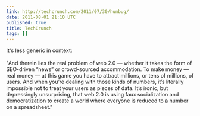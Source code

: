 ```yaml
---
link: http://techcrunch.com/2011/07/30/humbug/
date: 2011-08-01 21:10 UTC
published: true
title: TechCrunch
tags: []
---
```


It's less generic in context:<br><br> "And therein lies the real problem of web 2.0 — whether it takes the form of SEO-driven “news” or crowd-sourced accommodation. To make money — real money — at this game you have to attract millions, or tens of millions, of users. And when you’re dealing with those kinds of numbers, it’s literally impossible not to treat your users as pieces of data. It’s ironic, but depressingly unsurprising, that web 2.0 is using faux socialization and democratization to create a world where everyone is reduced to a number on a spreadsheet."
